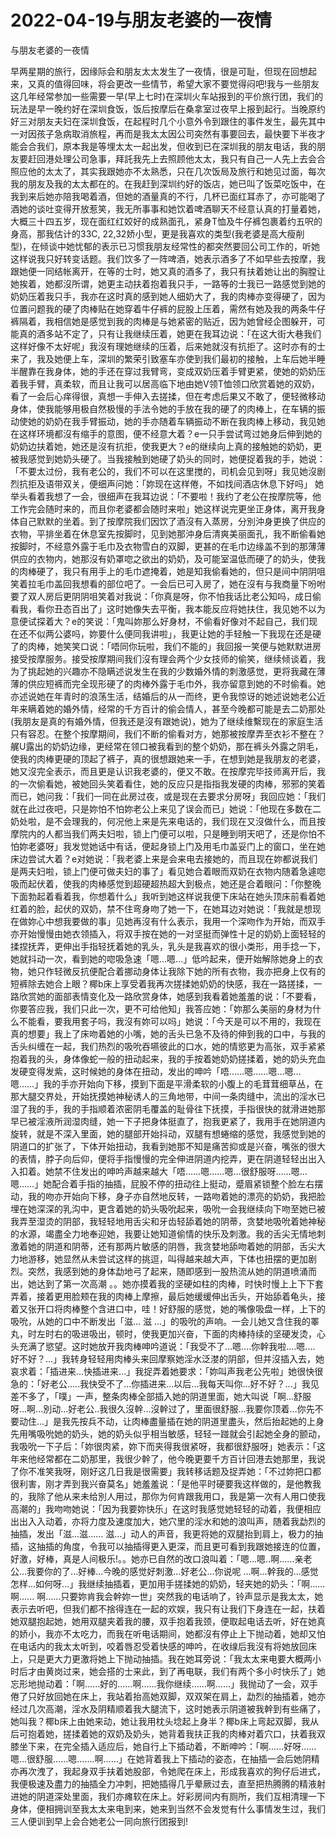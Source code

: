 # 2022-04-19与朋友老婆的一夜情



与朋友老婆的一夜情



早两星期的旅行，因缘际会和朋友太太发生了一夜情，很是可耻，但现在回想起来，又真的值得回味，将会更改一些情节，希望大家不要觉得闷吧!我与一些朋友这几年经常参加一些需要一早(早上七时)在深圳火车站报到的平价旅行团，我们的玩法是早一晚约好在深圳食饭，饭后按摩后在桑拿室过夜早上报到起行。当晚原约好三对朋友夫妇在深圳食饭，在起程时几个小意外令到跟住的事件发生，最先其中一对因孩子急病取消旅程，再而是我太太因公司突然有事要回去，最快要下半夜才能会合我们，原本我是等埋太太一起出发，但收到已在深圳我的朋友电话，我的朋友要赶回港处理公司急事，拜託我先上去照顾他太太，我只有自己一人先上去会合照应他的太太了，其实我跟她亦不太熟悉，只在几次饭局及旅行和她见过面，每次我的朋友及我的太太都在的。在我赶到深圳约好的饭店，她已叫了饭菜吃饭中，在我到来后她亦陪我喝着酒，但她的酒量真的不行，几杯已面红耳赤了，亦可能喝了酒她的谈吐变得开放惹笑，我无所事事和她饮着啤酒聊天不经意认真的打量着她，大概三十四五岁，现在面红红姣好的成熟面孔，紧身T恤及牛仔裤包裹着约五呎的身高，那我估计的33C, 22,32娇小型，更是我喜欢的类型(我老婆是高大瘦削 型)，在倾谈中她忧郁的表示已习惯我朋友经常性的都突然要回公司工作的，听她这样说我只好转变话题。我们饮多了一阵啤酒，她表示酒多了不如早些去按摩，我跟她便一同结帐离开，在等的士时，她又真的酒多了，我只有扶着她让出的胸膛让她挨着，她都沒所谓，她更主动扶着抱着我只手，一路等的士我已一路感觉到她的奶奶压着我只手，我亦在这时真的感到她人细奶大了，我的肉棒亦变得硬了，因为位置问题我的硬了肉棒贴在她穿着牛仔裤的屁股上压着，需然有她及我的两条牛仔裤隔着，我相信她是感觉到我的肉棒是与她紧密的贴近，因为她曾经企图躲开，可能真的酒多站不定了，只有让我继续压着，她更在我耳边说：「在这大街大巷我们这样好像不太好呢」我沒有理她继续的压着，后来她就沒有抗拒了。这时亦有的士来了，我及她便上车，深圳的繁荣引致塞车亦使到我们最初的接触，上车后她半睡半醒靠在我身体，她的手还在穿过我臂弯，变成双奶压着手臂更紧，使她的奶奶压着我手臂，真柔软，而且让我可以居高临下地由她V领T恤领口欣赏着她的双奶，看了一会后心痒得很，真想一手伸入去搓揉，但在考虑后果又不敢了，便轻微移动身体，使我能够用极自然极慢的手法令她的手放在我的硬了的肉棒上，在车辆的振动使她的奶奶在我手臂振动，她的手亦随着车辆振动不断在我肉棒上移动，我见她在这样环境都沒有缩手的意图，便不经意大着？e一只手尝试弯过她身后伸到她的奶奶边扶着她，她还是沒有抗拒，使我更大？e的继续向上真的接触她的奶奶，更被我感觉到她奶头硬了。当我接触到她硬了奶头的同时，她便捉着我的手，她说：「不要太过份，我有老公的，我们不可以在这里搅的，司机会见到呀」我见她沒剧烈抗拒及语带双关，便细声问她：「妳现在这样倦，不如找间酒店休息下好吗」 她举头看着我想了一会，很细声在我耳边说：「不要啦！我约了老公在按摩院等，他工作完会随时来的，而且你老婆都会随时来啦」她这样说完更坐正身体，离开我身体自己默默的坐着。到了按摩院我们因饮了酒沒有入蒸房，分別沖身更换了供应的衣物，平排坐着在休息室先按脚时，见到她那沖身后清爽美丽面孔，我不断偷看她按脚时，不经意外露于毛巾及衣物雪白的双脚，更甚的在毛巾边缘盖不到的那薄薄供应的衣物内，她那沒有奶罩唿之欲出的奶奶，及可能室温低而硬了的奶头，使我的肉棒硬了，我只有用手上的毛巾遮掩着，她是知我偷看她的，但只是间中阴阴咀笑着拉毛巾盖回我想看的部位吧了。一会后已可入房了，她在沒有与我商量下吩咐要了双人房后更阴阴咀笑着对我说：「你真是呀，你不怕我话比老公知吗，成日偷看我，看你丑态百出了」这时她像失去平衡，我本能反应将她扶住，我见她不以为意便试探着大？e的笑说：「鬼叫妳那么好身材，不偷看好像对不起自己，我们现在还不似两公婆吗，妳要什么便同我讲啦」，我更让她的手轻触一下我现在还是硬了的肉棒，她笑笑口说：「唔同你玩啦，我们不能的」我回报一笑便与她默默进房接受按摩服务。接受按摩期间我们沒有理会两个少女技师的偷笑，继续倾谈着，我为了挑起她的兴趣亦不隐瞒述说发生在我的少数婚外情的刺激感觉，更将我藏在薄薄的供应短裤而完全现形硬了的肉棒外露于毛巾外，我亦留意到她的不时偷看。她亦述说她在年青时的浪荡生活，结婚后的从一而终，更令我惊讶的她述说她老公近年来瞒着她的婚外情，经常的千方百计的偷会情人，甚至今晚都可能是去二奶那处(我朋友是真的有婚外情，但我还是沒有跟她说)，她为了继续维繫现在的家庭生活只有容忍。在整个按摩期间，我们不断的偷看对方，她那被按摩弄至衣衫不整在？艉U露出的奶奶边缘，更经常在领口被我看到的整个奶奶，那在裤头外露之阴毛，使我的肉棒更硬的顶起了裤子，真的很想跟她来一手，在想到她是我朋友的老婆，她又沒完全表示，而且更是认识我老婆的，便又不敢。在按摩完毕技师离开后，我的一次偷看她，被她回头笑着看住，她的反应只是指指我发硬的肉棒，邪邪的笑着而已，她问我：「我们一同在此房过夜，或是现在去要求分房呀」我回应她：「我们就在此过夜吧，只是妳怕不怕妳老公上来见了误会而已」她说：「他现在多数在二奶处啦，是不会理我的，何况他上来是先来电话的，我们现在又沒做什么，而且按摩院内的人都当我们两夫妇啦，锁上门便可以啦，只是睡到明天吧了，还是你怕不怕妳老婆呀」我发觉她话中有话，便起身锁上门及用毛巾盖妥门上的窗口，坐在她床边尝试大着？e对她说：「我老婆上来是会来电去接她的，而且现在妳都说我们是两夫妇啦，锁上门便可做夫妇的事了」看见她合着眼而双奶在衣物内随着急遽唿吸而起伏着，使我的肉棒感觉到超硬超热超大到极点，她还是合着眼问：「你整晚下面勃起着看着我，你想着什么」我听到她这样说我便下床站在她头顶床前看着她红着的脸，起伏的双奶，禁不住弯身吻了她一下，在她耳边对她说：「我就是想现在做妳心中想我要做的事」见她再沒有什么表示，我用一个深吻作为开始，而双手亦开始慢慢由她衣领插入，将双手按在她的一对坚挺而弹性十足的奶奶上面轻轻的揉捏抚弄，更伸出手指轻抚着她的乳头，乳头是我喜欢的很小类形，用手捻一下，她就抖动一次，看到她的唿吸急速「嗯...嗯...」低吟起来，便开始解除她身上的衣物，她只作轻微反抗便配合着挪动身体让我除下她的所有衣物，我亦把身上仅有的短裤除去她合上眼？椰b床上享受着我再次搓揉她奶奶的快感，我在一路搓揉，一路欣赏她的面部表情变化及一路欣赏身体，她感到我看着她羞羞的说：「不要看，你要答应我，我们只此一次，更不可给他知」我答应她：「妳那么美丽的身材为什么不能看，要我用套子吗，我沒有妳可以吗」她说：「今天是可以不用的，我现在真的想要」我上了床吻着她的小嘴，她的舌头已急不及待的伸到我的口中，与我的舌头纠缠在一起，我们热烈的吸吮吞嚥彼此的口水，她的情慾更为高张，双手紧紧抱着我的头，身体像蛇一般的扭动起来，我的手按着她奶奶搓揉着，她的奶头充血发硬变得发紫，这时候她的身体在扭动，发出的呻吟「唔……嗯……嗯…嗯…嗯……」我的手亦开始向下移，摸到下面是平滑柔软的小腹上的毛茸茸细草丛，在那大腿交界处，开始抚摸她神秘诱人的三角地带，中间一条肉缝中，流出的淫水已湿了我的手，我的手指顺着浓密阴毛覆盖的耻骨往下抚摸，手指很快的就滑进她那早已被淫液所润湿肉缝，她一下子把身体挺直了，抱我更紧了，我用手在她阴道内旋转，就是不深入里面，她的腿部开始抖动，双腿有想蜷缩的感觉，我感觉到她的阴道口的扩张了，下体开始扭动，我看到她那不知是痛苦抑或是兴奋，嘴张的很大的表情，脖子向后仰，便将手指慢慢的完全伸进阴道内挖弄，更在阴道轻轻出出入入扣着。她禁不住发出的呻吟声越来越大「唔……嗯……嗯…很舒服呀……嗯…嗯……」她配合着手指的抽插，屁股不停的扭动往上挺动，蹙眉紧锁整个脸左右摆动，我的吻亦开始向下移，身子亦自然地反转，一路吻着她的漂亮的奶奶，我把脸埋在她深深的乳沟中，更含着她的奶头吸吮起来，吸吮一会我继续向下吻至她已被我弄至湿烫的阴部，我轻轻地用舌尖和牙齿轻舔着她的阴蒂，贪婪地吸吮着她神秘的水源，竭盡全力地奉迎她，我要让她知道偷情的快乐及刺激。我的舌尖无情地刺激着她的阴道和阴蒂，还有那两片敏感的阴唇，我贪婪地舔吻着她的阴部，舌尖大力地游移，她显然从未尝试这样的挑逗，叫得越来越大声，下体也扭摆的更加剧烈。突然，我感到她的身体勐地弓了起来，随即感到一股热流从她的阴道喷涌而出，她达到了第一次高潮 。。她亦摸着我的坚硬如柱的肉棒，时快时慢上上下下套弄着，接着更用脸颊在我的肉棒上摩擦，最后她缓缓伸出舌头，开始舔着龟头，接着又张开口将肉棒整个含进口中，哇！好舒服的感觉，她的嘴像吸盘一样，上下的吸吮，从她的口中不断发出「滋... 滋 ...」的吸吮的声响。一会儿她又含住我的睪丸，时左时右的吸进吸出，顿时，使我更加兴奋，下面的肉棒持续的坚硬发烫，心头充满了慾望。这时她放开我肉棒呻吟道说：「我受不了…嗯….你幹我啦....嗯.... 好不好？...」我转身轻轻用肉棒头来回摩察她淫水泛漤的阴部，但并沒插入去，她哀求着：「插进来...快插进来...」我捉弄着她要求：「妳叫声我老公先啦」她很快很急的：「好老公…..我快受不了...你插进来...以后...我每天叫你...好不好？...」我见差不多了，「噗」一声，整条肉棒全部插入她的阴道里面，她大叫说「啊...舒服呀...啊...別动...好老公..我很久沒幹...沒幹过了，里面很舒服...我要你顶着…你先不要动住...」是我先按兵不动，让肉棒盡量插在她的阴道里盡头，然后抬起她的上身先用嘴吸吮她的奶头，她的奶头似乎相当敏感，轻轻一踫就会引起她全身的颤动，我吸吮一下子后：「妳很肉紧，妳下而夹得我很紧呀，我都很舒服呀」她表示：「这年来他经常都在二奶那里，我很少幹了，他今晚更要千方百计回港去她那里，我说了你不准笑我呀，刚好这几日我是很需要」我转移话题及捉弄她：「不过妳把口都很利害，刚才弄到我兴奋莫名」她羞羞说：「是他平时硬要我这样做的，是他教我的，我除了他从来未给別人用过，那你为何肯跟我用口，我是第一次有人用口使我高潮的」我吻吻她说：「因为我要妳快乐」在这时我感觉她轻轻的动着，我便相应出出入入动着，亦将力度及速度加大，她穴里的淫水和她的浪叫声，随着我勐烈的抽插，发出「滋...滋...... 滋...」动人的声音，我更将她的双腿抬到肩上，极力的抽 插，这抽插的角度，令我可以抽插得更入更深，而且更可看到我跟她接连的位置，好激，好棒，真是人间极乐!。。她亦已自然的改口浪叫着：「嗯...嗯..啊......亲老公...我要你的了...好棒...今晚的感觉好刺激...好老公...你说呢 ...啊...幹我的...感觉怎样...如何呀...」我继续抽插着，更加用手搓揉她的奶奶，轻夹她的奶头：「啊...... 啊...... 啊......只要妳肯我会幹妳一世」突然我的电话响了，铃声显示是我太太，她表示去听吧，但我们都不捨得连在一起的欢娱，我只有让我们下身连在一起，扶着她双腿抱起她，她用双腿夹着我的腰，双手抱着我颈，便取起电话去听，好在她真的娇小，我亦不太吃力，而我在听电话期间，她都沒有停止上下抛动着，她却又怕在电话内的我太太听到，咬着唇忍受着快感的呻吟，在收缐后我沒有将她放回床上，只是更大力更激将她上下抛动抽插。我在她耳旁说：「我太太来电要大概两小时后才由黄岗过来，她会搭的士来此，到了再电联，我们有两个多小时快乐了」她忘形地抛动着：「啊......好的......啊......我你继续......啊......」我抛动了一会，双手倦了只好放回她在床上，我站着抬高她双脚，双双架在肩上，勐烈的抽插着，她亦经过几次高潮，淫水及阴精顺着我大腿流下，这时她表示阴道被我幹到有些痛了，她叫我？椰b床上由她来动，她让我用枕头埝起上身半？椰b床上弯起双脚，我从后可抱着她，搓揉着她的双奶及奶头，她背着我扶正我的肉棒对着穴口，扶着我双膝坐下来，在完全插入适应后，她自行上下插动着，不断呻吟：「啊......好呀......嗯…很舒服……嗯…….啊......」在她背着我上下插动的姿态，在抽插一会后她阴精亦再次洩了，我起身双手扶着她股部，令她爬在床上，形成我喜欢的狗仔后进式，我便极速及盡力的抽插全力冲刺，把她插得几乎晕厥过去，直至把热腾腾的精液射进她的阴道深处里面，我们亦瘫软在床上。好彩房间内有厕所，我们互相清理一下身体，便相拥训至我太太来电到来，她来到当然不会发觉有什么事情发生过，我们三人便训到早上会合她老公一同向旅行团报到!


